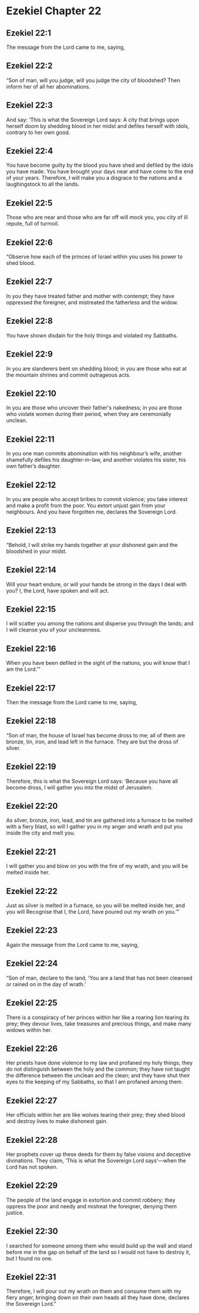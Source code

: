# Ezekiel Chapter 22

## Ezekiel 22:1

The message from the Lord came to me, saying,

## Ezekiel 22:2

“Son of man, will you judge, will you judge the city of bloodshed? Then inform her of all her abominations.

## Ezekiel 22:3

And say: ‘This is what the Sovereign Lord says: A city that brings upon herself doom by shedding blood in her midst and defiles herself with idols, contrary to her own good.

## Ezekiel 22:4

You have become guilty by the blood you have shed and defiled by the idols you have made. You have brought your days near and have come to the end of your years. Therefore, I will make you a disgrace to the nations and a laughingstock to all the lands.

## Ezekiel 22:5

Those who are near and those who are far off will mock you, you city of ill repute, full of turmoil.

## Ezekiel 22:6

“Observe how each of the princes of Israel within you uses his power to shed blood.

## Ezekiel 22:7

In you they have treated father and mother with contempt; they have oppressed the foreigner, and mistreated the fatherless and the widow.

## Ezekiel 22:8

You have shown disdain for the holy things and violated my Sabbaths.

## Ezekiel 22:9

In you are slanderers bent on shedding blood; in you are those who eat at the mountain shrines and commit outrageous acts.

## Ezekiel 22:10

In you are those who uncover their father's nakedness; in you are those who violate women during their period, when they are ceremonially unclean.

## Ezekiel 22:11

In you one man commits abomination with his neighbour’s wife, another shamefully defiles his daughter-in-law, and another violates his sister, his own father’s daughter.

## Ezekiel 22:12

In you are people who accept bribes to commit violence; you take interest and make a profit from the poor. You extort unjust gain from your neighbours. And you have forgotten me, declares the Sovereign Lord.

## Ezekiel 22:13

“Behold, I will strike my hands together at your dishonest gain and the bloodshed in your midst.

## Ezekiel 22:14

Will your heart endure, or will your hands be strong in the days I deal with you? I, the Lord, have spoken and will act.

## Ezekiel 22:15

I will scatter you among the nations and disperse you through the lands; and I will cleanse you of your uncleanness.

## Ezekiel 22:16

When you have been defiled in the sight of the nations, you will know that I am the Lord.’”

## Ezekiel 22:17

Then the message from the Lord came to me, saying,

## Ezekiel 22:18

“Son of man, the house of Israel has become dross to me; all of them are bronze, tin, iron, and lead left in the furnace. They are but the dross of silver.

## Ezekiel 22:19

Therefore, this is what the Sovereign Lord says: ‘Because you have all become dross, I will gather you into the midst of Jerusalem.

## Ezekiel 22:20

As silver, bronze, iron, lead, and tin are gathered into a furnace to be melted with a fiery blast, so will I gather you in my anger and wrath and put you inside the city and melt you.

## Ezekiel 22:21

I will gather you and blow on you with the fire of my wrath, and you will be melted inside her.

## Ezekiel 22:22

Just as silver is melted in a furnace, so you will be melted inside her, and you will Recognise that I, the Lord, have poured out my wrath on you.’”

## Ezekiel 22:23

Again the message from the Lord came to me, saying,

## Ezekiel 22:24

“Son of man, declare to the land, ‘You are a land that has not been cleansed or rained on in the day of wrath.’

## Ezekiel 22:25

There is a conspiracy of her princes within her like a roaring lion tearing its prey; they devour lives, take treasures and precious things, and make many widows within her.

## Ezekiel 22:26

Her priests have done violence to my law and profaned my holy things; they do not distinguish between the holy and the common; they have not taught the difference between the unclean and the clean; and they have shut their eyes to the keeping of my Sabbaths, so that I am profaned among them.

## Ezekiel 22:27

Her officials within her are like wolves tearing their prey; they shed blood and destroy lives to make dishonest gain.

## Ezekiel 22:28

Her prophets cover up these deeds for them by false visions and deceptive divinations. They claim, ‘This is what the Sovereign Lord says’—when the Lord has not spoken.

## Ezekiel 22:29

The people of the land engage in extortion and commit robbery; they oppress the poor and needy and mistreat the foreigner, denying them justice.

## Ezekiel 22:30

I searched for someone among them who would build up the wall and stand before me in the gap on behalf of the land so I would not have to destroy it, but I found no one.

## Ezekiel 22:31

Therefore, I will pour out my wrath on them and consume them with my fiery anger, bringing down on their own heads all they have done, declares the Sovereign Lord.”

